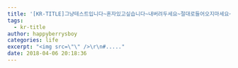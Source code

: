 ```yaml
---
title: '[KR-TITLE]그냥테스트입니다~혼자있고싶습니다~내버려두세요~절대로들어오지마세요~들어오면~오늘~밤에잠이안올수도있습니다~아닌가?'
tags:
  - kr-title
author: happyberrysboy
categories: life
excerpt: "<img src=\"\" />\r\n#....."
date: 2018-04-06 20:18:36
---
```


#